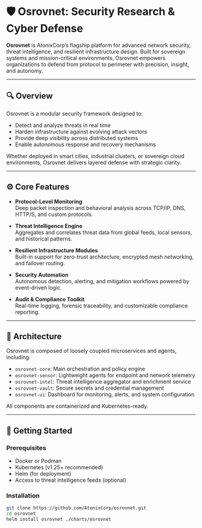 # 🛡️ Osrovnet: Security Research & Cyber Defense

**Osrovnet** is AtonixCorp’s flagship platform for advanced network security, threat intelligence, and resilient infrastructure design. Built for sovereign systems and mission-critical environments, Osrovnet empowers organizations to defend from protocol to perimeter with precision, insight, and autonomy.

---

## 🔍 Overview

Osrovnet is a modular security framework designed to:
- Detect and analyze threats in real time
- Harden infrastructure against evolving attack vectors
- Provide deep visibility across distributed systems
- Enable autonomous response and recovery mechanisms

Whether deployed in smart cities, industrial clusters, or sovereign cloud environments, Osrovnet delivers layered defense with strategic clarity.

---

## ⚙️ Core Features

- **Protocol-Level Monitoring**  
  Deep packet inspection and behavioral analysis across TCP/IP, DNS, HTTP/S, and custom protocols.

- **Threat Intelligence Engine**  
  Aggregates and correlates threat data from global feeds, local sensors, and historical patterns.

- **Resilient Infrastructure Modules**  
  Built-in support for zero-trust architecture, encrypted mesh networking, and failover routing.

- **Security Automation**  
  Autonomous detection, alerting, and mitigation workflows powered by event-driven logic.

- **Audit & Compliance Toolkit**  
  Real-time logging, forensic traceability, and customizable compliance reporting.

---

## 🧱 Architecture

Osrovnet is composed of loosely coupled microservices and agents, including:

- `osrovnet-core`: Main orchestration and policy engine  
- `osrovnet-sensor`: Lightweight agents for endpoint and network telemetry  
- `osrovnet-intel`: Threat intelligence aggregator and enrichment service  
- `osrovnet-vault`: Secure secrets and credential management  
- `osrovnet-ui`: Dashboard for monitoring, alerts, and system configuration

All components are containerized and Kubernetes-ready.

---

## 🚀 Getting Started

### Prerequisites
- Docker or Podman
- Kubernetes (v1.25+ recommended)
- Helm (for deployment)
- Access to threat intelligence feeds (optional)

### Installation

```bash
git clone https://github.com/AtonixCorp/osrovnet.git
cd osrovnet
helm install osrovnet ./charts/osrovnet
